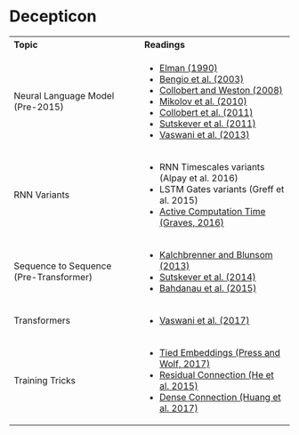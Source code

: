 # Decepticon


<table>
  <tbody>
    <tr>
      <th align="left">Topic</th>
      <th align="left">Readings</th>
    </tr>
    <tr>
      <td align="left">Neural Language Model (Pre-2015)</td>
      <td align="left">
      <ul>
        <li>
          <a href="https://crl.ucsd.edu/~elman/Papers/fsit.pdf">Elman (1990)</a>
        </li>
        <li>
          <a href="http://www.jmlr.org/papers/volume3/bengio03a/bengio03a.pdf">Bengio et al. (2003)</a>
        </li>
        <li>
          <a href="https://ronan.collobert.com/pub/matos/2008_nlp_icml.pdf">Collobert and Weston (2008)</a>
        </li>
        <li>
          <a href="https://www.fit.vutbr.cz/research/groups/speech/publi/2010/mikolov_interspeech2010_IS100722.pdf">Mikolov et al. (2010)</a>
        </li>
        <li>
          <a href="http://www.jmlr.org/papers/volume12/collobert11a/collobert11a.pdf">Collobert et al. (2011)</a>
        </li>
        <li>
          <a href="https://icml.cc/Conferences/2011/papers/524_icmlpaper.pdf">Sutskever et al. (2011)</a>
        </li>
        <li>
          <a href="https://nlg.isi.edu/software/nplm/vaswani-emnlp13.pdf">Vaswani et al. (2013)</a>
        </li>
      </ul>
      </td>
    </tr>
    <tr>
      <td align="left">RNN Variants</td>
      <td align="left">
      <ul>
        <li><a href="https://www2.informatik.uni-hamburg.de/wtm/ps/Alpay_ICANN_2016.pdf"></a>RNN Timescales variants (Alpay et al. 2016)</li>
        <li><a href="https://arxiv.org/pdf/1503.04069.pdf"></a>LSTM Gates variants (Greff et al. 2015)</li>
        <li><a href="https://arxiv.org/pdf/1603.08983.pdf">Active Computation Time (Graves, 2016)</a></li>
      </ul>
      </td>
    </tr>
    <tr>
      <td align="left">Sequence to Sequence (Pre-Transformer)</td>
      <td align="left">
      <ul>
        <li><a href="https://www.aclweb.org/anthology/D13-1176.pdf">Kalchbrenner and Blunsom (2013)</a></li>
        <li><a href="https://papers.nips.cc/paper/5346-sequence-to-sequence-learning-with-neural-networks.pdf">Sutskever et al. (2014)</a></li>
        <li><a href="https://arxiv.org/abs/1409.0473">Bahdanau et al. (2015)</a></li>
      </ul>
      </td>
    </tr>
    <tr>
      <td align="left">Transformers</td>
      <td align="left">
      <ul>
        <li><a href="https://papers.nips.cc/paper/7181-attention-is-all-you-need">Vaswani et al. (2017)</a></li>
      </ul>
      </td>
    </tr>  
    <tr>
      <td align="left">Training Tricks</td>
      <td align="left">
      <ul>
        <li><a href="https://www.aclweb.org/anthology/E17-2025.pdf">Tied Embeddings (Press and Wolf, 2017)</a></li>
        <li><a href="https://arxiv.org/abs/1512.03385">Residual Connection (He et al. 2015)</a></li>
        <li><a href="https://arxiv.org/abs/1608.06993">Dense Connection (Huang et al. 2017)</a></li>
      </ul>
      </td>
    </tr>
  </tbody>
</table>
  
